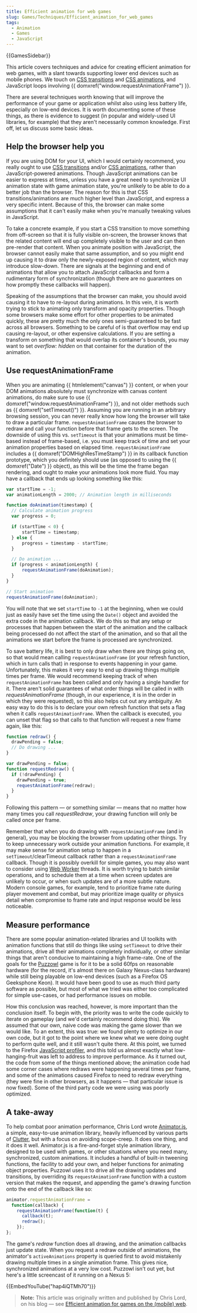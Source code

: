 ```yaml
---
title: Efficient animation for web games
slug: Games/Techniques/Efficient_animation_for_web_games
tags:
  - Animation
  - Games
  - JavaScript
---
```

{{GamesSidebar}}

This article covers techniques and advice for creating efficient animation for web games, with a slant towards supporting lower end devices such as mobile phones. We touch on [CSS transitions](/en-US/docs/Web/CSS/CSS_Transitions/Using_CSS_transitions) and [CSS animations](/en-US/docs/Web/CSS/CSS_Animations/Using_CSS_animations), and JavaScript loops involving {{ domxref("window.requestAnimationFrame") }}.

There are several techniques worth knowing that will improve the performance of your game or application whilst also using less battery life, especially on low-end devices. It is worth documenting some of these things, as there is evidence to suggest (in popular and widely-used UI libraries, for example) that they aren't necessarily common knowledge. First off, let us discuss some basic ideas.

## Help the browser help you

If you are using DOM for your UI, which I would certainly recommend, you really ought to use [CSS transitions](/en-US/docs/Web/CSS/CSS_Transitions/Using_CSS_transitions) and/or [CSS animations](/en-US/docs/Web/CSS/CSS_Animations/Using_CSS_animations), rather than JavaScript-powered animations. Though JavaScript animations can be easier to express at times, unless you have a great need to synchronize UI animation state with game animation state, you're unlikely to be able to do a better job than the browser. The reason for this is that CSS transitions/animations are much higher level than JavaScript, and express a very specific intent. Because of this, the browser can make some assumptions that it can't easily make when you're manually tweaking values in JavaScript.

To take a concrete example, if you start a CSS transition to move something from off-screen so that it is fully visible on-screen, the browser knows that the related content will end up completely visible to the user and can then pre-render that content. When you animate position with JavaScript, the browser cannot easily make that same assumption, and so you might end up causing it to draw only the newly-exposed region of content, which may introduce slow-down. There are signals at the beginning and end of animations that allow you to attach JavaScript callbacks and form a rudimentary form of synchronization (though there are no guarantees on how promptly these callbacks will happen).

Speaking of the assumptions that the browser can make, you should avoid causing it to have to re-layout during animations. In this vein, it is worth trying to stick to animating only transform and opacity properties. Though some browsers make some effort for other properties to be animated quickly, these are pretty much the only ones semi-guaranteed to be fast across all browsers. Something to be careful of is that overflow may end up causing re-layout, or other expensive calculations. If you are setting a transform on something that would overlap its container's bounds, you may want to set _overflow: hidden_ on that container for the duration of the animation.

## Use requestAnimationFrame

When you are animating {{ htmlelement("canvas") }} content, or when your DOM animations absolutely must synchronize with canvas content animations, do make sure to use {{ domxref("window.requestAnimationFrame") }}, and not older methods such as {{ domxref("setTimeout()") }}. Assuming you are running in an arbitrary browsing session, you can never really know how long the browser will take to draw a particular frame. `requestAnimationFrame` causes the browser to redraw and call your function before that frame gets to the screen. The downside of using this vs. `setTimeout` is that your animations must be time-based instead of frame-based, i.e. you must keep track of time and set your animation properties based on elapsed time. `requestAnimationFrame` includes a {{ domxref("DOMHighResTimeStamp") }} in its callback function prototype, which you definitely should use (as opposed to using the {{ domxref("Date") }} object), as this will be the time the frame began rendering, and ought to make your animations look more fluid. You may have a callback that ends up looking something like this:

```js
var startTime = -1;
var animationLength = 2000; // Animation length in milliseconds

function doAnimation(timestamp) {
  // Calculate animation progress
  var progress = 0;

  if (startTime < 0) {
      startTime = timestamp;
  } else {
      progress = timestamp - startTime;
  }

  // Do animation ...
  if (progress < animationLength) {
      requestAnimationFrame(doAnimation);
  }
}

// Start animation
requestAnimationFrame(doAnimation);
```

You will note that we set `startTime` to `-1` at the beginning, when we could just as easily have set the time using the `Date()` object and avoided the extra code in the animation callback. We do this so that any setup or processes that happen between the start of the animation and the callback being processed do not affect the start of the animation, and so that all the animations we start before the frame is processed are synchronized.

To save battery life, it is best to only draw when there are things going on, so that would mean calling `requestAnimationFrame` (or your refresh function, which in turn calls that) in response to events happening in your game. Unfortunately, this makes it very easy to end up drawing things multiple times per frame. We would recommend keeping track of when `requestAnimationFrame` has been called and only having a single handler for it. There aren't solid guarantees of what order things will be called in with _requestAnimationFrame_ (though, in our experience, it is in the order in which they were requested), so this also helps cut out any ambiguity. An easy way to do this is to declare your own refresh function that sets a flag when it calls `requestAnimationFrame`. When the callback is executed, you can unset that flag so that calls to that function will request a new frame again, like this:

```js
function redraw() {
  drawPending = false;
  // Do drawing ...
}

var drawPending = false;
function requestRedraw() {
  if (!drawPending) {
    drawPending = true;
    requestAnimationFrame(redraw);
  }
}
```

Following this pattern — or something similar — means that no matter how many times you call _requestRedraw_, your drawing function will only be called once per frame.

Remember that when you do drawing with `requestAnimationFrame` (and in general), you may be blocking the browser from updating other things. Try to keep unnecessary work outside your animation functions. For example, it may make sense for animation setup to happen in a `setTimeout`/clearTimeout callback rather than a `requestAnimationFrame` callback. Though it is possibly overkill for simple games, you may also want to consider using [Web Worker](/en-US/docs/Web/API/Web_Workers_API/Using_web_workers) threads. It is worth trying to batch similar operations, and to schedule them at a time when screen updates are unlikely to occur, or when such updates are of a more subtle nature. Modern console games, for example, tend to prioritize frame rate during player movement and combat, but may prioritize image quality or physics detail when compromise to frame rate and input response would be less noticeable.

## Measure performance

There are some popular animation-related libraries and UI toolkits with animation functions that still do things like using `setTimeout` to drive their animations, drive all their animations completely individually, or other similar things that aren't conducive to maintaining a high frame-rate. One of the goals for the [Puzzowl](http://teamgiraffe.co.uk/) game is for it to be a solid 60fps on reasonable hardware (for the record, it's almost there on Galaxy Nexus-class hardware) while still being playable on low-end devices (such as a Firefox OS Geeksphone Keon). It would have been good to use as much third party software as possible, but most of what we tried was either too complicated for simple use-cases, or had performance issues on mobile.

How this conclusion was reached, however, is more important than the conclusion itself. To begin with, the priority was to write the code quickly to iterate on gameplay (and we'd certainly recommend doing this). We assumed that our own, naive code was making the game slower than we would like. To an extent, this was true: we found plenty to optimize in our own code, but it got to the point where we knew what we were doing ought to perform quite well, and it still wasn't quite there. At this point, we turned to the Firefox [JavaScript profiler](https://firefox-source-docs.mozilla.org/devtools-user/performance/index.html), and this told us almost exactly what low-hanging-fruit was left to address to improve performance. As it turned out, the code from some of the things mentioned above; the animation code had some corner cases where redraws were happening several times per frame, and some of the animations caused Firefox to need to redraw everything (they were fine in other browsers, as it happens — that particular issue is now fixed). Some of the third party code we were using was poorly optimized.

## A take-away

To help combat poor animation performance, Chris Lord wrote [Animator.js](https://gitlab.com/Cwiiis/animator-js/blob/master/Animator.js), a simple, easy-to-use animation library, heavily influenced by various parts of [Clutter](https://blogs.gnome.org/clutter/), but with a focus on avoiding scope-creep. It does one thing, and it does it well. Animator.js is a fire-and-forget style animation library, designed to be used with games, or other situations where you need many, synchronized, custom animations. It includes a handful of built-in tweening functions, the facility to add your own, and helper functions for animating object properties. Puzzowl uses it to drive all the drawing updates and transitions, by overriding its `requestAnimationFrame` function with a custom version that makes the request, and appending the game's drawing function onto the end of the callback like so:

```js
animator.requestAnimationFrame =
  function(callback) {
    requestAnimationFrame(function(t) {
      callback(t);
      redraw();
    });
};
```

The game's _redraw_ function does all drawing, and the animation callbacks just update state. When you request a redraw outside of animations, the animator's `activeAnimations` property is queried first to avoid mistakenly drawing multiple times in a single animation frame. This gives nice, synchronized animations at a very low cost. Puzzowl isn't out yet, but here's a little screencast of it running on a Nexus 5:

{{EmbedYouTube("hap4iQTMh70")}}

> **Note:** This article was originally written and published by Chris Lord, on his blog — see [Efficient animation for games on the (mobile) web](https://chrislord.net/index.php/2013/11/29/efficient-animation-for-games-on-the-mobile-web/).
